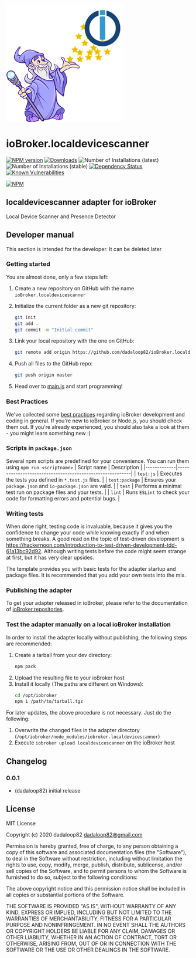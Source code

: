 ![Logo](admin/localdevicescanner.png)
# ioBroker.localdevicescanner

[![NPM version](http://img.shields.io/npm/v/iobroker.localdevicescanner.svg)](https://www.npmjs.com/package/iobroker.localdevicescanner)
[![Downloads](https://img.shields.io/npm/dm/iobroker.localdevicescanner.svg)](https://www.npmjs.com/package/iobroker.localdevicescanner)
![Number of Installations (latest)](http://iobroker.live/badges/localdevicescanner-installed.svg)
![Number of Installations (stable)](http://iobroker.live/badges/localdevicescanner-stable.svg)
[![Dependency Status](https://img.shields.io/david/dadaloop82/iobroker.localdevicescanner.svg)](https://david-dm.org/dadaloop82/iobroker.localdevicescanner)
[![Known Vulnerabilities](https://snyk.io/test/github/dadaloop82/ioBroker.localdevicescanner/badge.svg)](https://snyk.io/test/github/dadaloop82/ioBroker.localdevicescanner)

[![NPM](https://nodei.co/npm/iobroker.localdevicescanner.png?downloads=true)](https://nodei.co/npm/iobroker.localdevicescanner/)

## localdevicescanner adapter for ioBroker

Local Device Scanner and Presence Detector

## Developer manual
This section is intended for the developer. It can be deleted later

### Getting started

You are almost done, only a few steps left:
1. Create a new repository on GitHub with the name `ioBroker.localdevicescanner`
1. Initialize the current folder as a new git repository:  
	```bash
	git init
	git add .
	git commit -m "Initial commit"
	```
1. Link your local repository with the one on GitHub:  
	```bash
	git remote add origin https://github.com/dadaloop82/ioBroker.localdevicescanner
	```

1. Push all files to the GitHub repo:  
	```bash
	git push origin master
	```
1. Head over to [main.js](main.js) and start programming!

### Best Practices
We've collected some [best practices](https://github.com/ioBroker/ioBroker.repositories#development-and-coding-best-practices) regarding ioBroker development and coding in general. If you're new to ioBroker or Node.js, you should
check them out. If you're already experienced, you should also take a look at them - you might learn something new :)

### Scripts in `package.json`
Several npm scripts are predefined for your convenience. You can run them using `npm run <scriptname>`
| Script name | Description                                              |
|-------------|----------------------------------------------------------|
| `test:js`   | Executes the tests you defined in `*.test.js` files.     |
| `test:package`    | Ensures your `package.json` and `io-package.json` are valid. |
| `test` | Performs a minimal test run on package files and your tests. |
| `lint` | Runs `ESLint` to check your code for formatting errors and potential bugs. |

### Writing tests
When done right, testing code is invaluable, because it gives you the 
confidence to change your code while knowing exactly if and when 
something breaks. A good read on the topic of test-driven development 
is https://hackernoon.com/introduction-to-test-driven-development-tdd-61a13bc92d92. 
Although writing tests before the code might seem strange at first, but it has very 
clear upsides.

The template provides you with basic tests for the adapter startup and package files.
It is recommended that you add your own tests into the mix.

### Publishing the adapter
To get your adapter released in ioBroker, please refer to the documentation 
of [ioBroker.repositories](https://github.com/ioBroker/ioBroker.repositories#requirements-for-adapter-to-get-added-to-the-latest-repository).

### Test the adapter manually on a local ioBroker installation
In order to install the adapter locally without publishing, the following steps are recommended:
1. Create a tarball from your dev directory:  
	```bash
	npm pack
	```
1. Upload the resulting file to your ioBroker host
1. Install it locally (The paths are different on Windows):
	```bash
	cd /opt/iobroker
	npm i /path/to/tarball.tgz
	```

For later updates, the above procedure is not necessary. Just do the following:
1. Overwrite the changed files in the adapter directory (`/opt/iobroker/node_modules/iobroker.localdevicescanner`)
1. Execute `iobroker upload localdevicescanner` on the ioBroker host

## Changelog

### 0.0.1
* (dadaloop82) initial release

## License
MIT License

Copyright (c) 2020 dadaloop82 <dadaloop82@gmail.com>

Permission is hereby granted, free of charge, to any person obtaining a copy
of this software and associated documentation files (the "Software"), to deal
in the Software without restriction, including without limitation the rights
to use, copy, modify, merge, publish, distribute, sublicense, and/or sell
copies of the Software, and to permit persons to whom the Software is
furnished to do so, subject to the following conditions:

The above copyright notice and this permission notice shall be included in all
copies or substantial portions of the Software.

THE SOFTWARE IS PROVIDED "AS IS", WITHOUT WARRANTY OF ANY KIND, EXPRESS OR
IMPLIED, INCLUDING BUT NOT LIMITED TO THE WARRANTIES OF MERCHANTABILITY,
FITNESS FOR A PARTICULAR PURPOSE AND NONINFRINGEMENT. IN NO EVENT SHALL THE
AUTHORS OR COPYRIGHT HOLDERS BE LIABLE FOR ANY CLAIM, DAMAGES OR OTHER
LIABILITY, WHETHER IN AN ACTION OF CONTRACT, TORT OR OTHERWISE, ARISING FROM,
OUT OF OR IN CONNECTION WITH THE SOFTWARE OR THE USE OR OTHER DEALINGS IN THE
SOFTWARE.